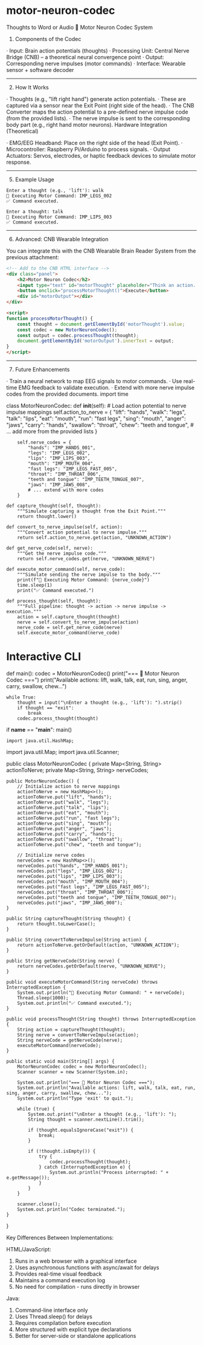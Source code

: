 # motor-neuron-codec
Thoughts to Word or Audio 
🧠 Motor Neuron Codec System

1. Components of the Codec

· Input: Brain action potentials (thoughts)
· Processing Unit: Central Nerve Bridge (CNB) – a theoretical neural convergence point
· Output: Corresponding nerve impulses (motor commands)
· Interface: Wearable sensor + software decoder

---

2. How It Works

· Thoughts (e.g., "lift right hand") generate action potentials.
· These are captured via a sensor near the Exit Point (right side of the head).
· The CNB Converter maps the action potential to a pre-defined nerve impulse code (from the provided lists).
· The nerve impulse is sent to the corresponding body part (e.g., right hand motor neurons).
Hardware Integration (Theoretical)

· EMG/EEG Headband: Place on the right side of the head (Exit Point).
· Microcontroller: Raspberry Pi/Arduino to process signals.
· Output Actuators: Servos, electrodes, or haptic feedback devices to simulate motor response.

---

5. Example Usage

```
Enter a thought (e.g., 'lift'): walk
🚀 Executing Motor Command: IMP_LEGS_002
✅ Command executed.

Enter a thought: talk
🚀 Executing Motor Command: IMP_LIPS_003
✅ Command executed.
```

---

6. Advanced: CNB Wearable Integration

You can integrate this with the CNB Wearable Brain Reader System from the previous attachment:

```html
<!-- Add to the CNB HTML interface -->
<div class="panel">
    <h2>Motor Neuron Codec</h2>
    <input type="text" id="motorThought" placeholder="Think an action...">
    <button onclick="processMotorThought()">Execute</button>
    <div id="motorOutput"></div>
</div>

<script>
function processMotorThought() {
    const thought = document.getElementById('motorThought').value;
    const codec = new MotorNeuronCodec();
    const output = codec.processThought(thought);
    document.getElementById('motorOutput').innerText = output;
}
</script>
```

---

7. Future Enhancements

· Train a neural network to map EEG signals to motor commands.
· Use real-time EMG feedback to validate execution.
· Extend with more nerve impulse codes from the provided documents.
import time

class MotorNeuronCodec:
    def __init__(self):
        # Load action potential to nerve impulse mappings
        self.action_to_nerve = {
            "lift": "hands",
            "walk": "legs",
            "talk": "lips",
            "eat": "mouth",
            "run": "fast legs",
            "sing": "mouth",
            "anger": "jaws",
            "carry": "hands",
            "swallow": "throat",
            "chew": "teeth and tongue",
            # ... add more from the provided lists
        }

        self.nerve_codes = {
            "hands": "IMP_HANDS_001",
            "legs": "IMP_LEGS_002",
            "lips": "IMP_LIPS_003",
            "mouth": "IMP_MOUTH_004",
            "fast legs": "IMP_LEGS_FAST_005",
            "throat": "IMP_THROAT_006",
            "teeth and tongue": "IMP_TEETH_TONGUE_007",
            "jaws": "IMP_JAWS_008",
            # ... extend with more codes
        }

    def capture_thought(self, thought):
        """Simulate capturing a thought from the Exit Point."""
        return thought.lower()

    def convert_to_nerve_impulse(self, action):
        """Convert action potential to nerve impulse."""
        return self.action_to_nerve.get(action, "UNKNOWN_ACTION")

    def get_nerve_code(self, nerve):
        """Get the nerve impulse code."""
        return self.nerve_codes.get(nerve, "UNKNOWN_NERVE")

    def execute_motor_command(self, nerve_code):
        """Simulate sending the nerve impulse to the body."""
        print(f"🚀 Executing Motor Command: {nerve_code}")
        time.sleep(1)
        print("✅ Command executed.")

    def process_thought(self, thought):
        """Full pipeline: thought -> action -> nerve impulse -> execution."""
        action = self.capture_thought(thought)
        nerve = self.convert_to_nerve_impulse(action)
        nerve_code = self.get_nerve_code(nerve)
        self.execute_motor_command(nerve_code)

# Interactive CLI
def main():
    codec = MotorNeuronCodec()
    print("=== 🧠 Motor Neuron Codec ===")
    print("Available actions: lift, walk, talk, eat, run, sing, anger, carry, swallow, chew...")

    while True:
        thought = input("\nEnter a thought (e.g., 'lift'): ").strip()
        if thought == "exit":
            break
        codec.process_thought(thought)

if __name__ == "__main__":
    main()

    import java.util.HashMap;
import java.util.Map;
import java.util.Scanner;

public class MotorNeuronCodec {
    private Map<String, String> actionToNerve;
    private Map<String, String> nerveCodes;

    public MotorNeuronCodec() {
        // Initialize action to nerve mappings
        actionToNerve = new HashMap<>();
        actionToNerve.put("lift", "hands");
        actionToNerve.put("walk", "legs");
        actionToNerve.put("talk", "lips");
        actionToNerve.put("eat", "mouth");
        actionToNerve.put("run", "fast legs");
        actionToNerve.put("sing", "mouth");
        actionToNerve.put("anger", "jaws");
        actionToNerve.put("carry", "hands");
        actionToNerve.put("swallow", "throat");
        actionToNerve.put("chew", "teeth and tongue");

        // Initialize nerve codes
        nerveCodes = new HashMap<>();
        nerveCodes.put("hands", "IMP_HANDS_001");
        nerveCodes.put("legs", "IMP_LEGS_002");
        nerveCodes.put("lips", "IMP_LIPS_003");
        nerveCodes.put("mouth", "IMP_MOUTH_004");
        nerveCodes.put("fast legs", "IMP_LEGS_FAST_005");
        nerveCodes.put("throat", "IMP_THROAT_006");
        nerveCodes.put("teeth and tongue", "IMP_TEETH_TONGUE_007");
        nerveCodes.put("jaws", "IMP_JAWS_008");
    }

    public String captureThought(String thought) {
        return thought.toLowerCase();
    }

    public String convertToNerveImpulse(String action) {
        return actionToNerve.getOrDefault(action, "UNKNOWN_ACTION");
    }

    public String getNerveCode(String nerve) {
        return nerveCodes.getOrDefault(nerve, "UNKNOWN_NERVE");
    }

    public void executeMotorCommand(String nerveCode) throws InterruptedException {
        System.out.println("🚀 Executing Motor Command: " + nerveCode);
        Thread.sleep(1000);
        System.out.println("✅ Command executed.");
    }

    public void processThought(String thought) throws InterruptedException {
        String action = captureThought(thought);
        String nerve = convertToNerveImpulse(action);
        String nerveCode = getNerveCode(nerve);
        executeMotorCommand(nerveCode);
    }

    public static void main(String[] args) {
        MotorNeuronCodec codec = new MotorNeuronCodec();
        Scanner scanner = new Scanner(System.in);
        
        System.out.println("=== 🧠 Motor Neuron Codec ===");
        System.out.println("Available actions: lift, walk, talk, eat, run, sing, anger, carry, swallow, chew...");
        System.out.println("Type 'exit' to quit.");
        
        while (true) {
            System.out.print("\nEnter a thought (e.g., 'lift'): ");
            String thought = scanner.nextLine().trim();
            
            if (thought.equalsIgnoreCase("exit")) {
                break;
            }
            
            if (!thought.isEmpty()) {
                try {
                    codec.processThought(thought);
                } catch (InterruptedException e) {
                    System.out.println("Process interrupted: " + e.getMessage());
                }
            }
        }
        
        scanner.close();
        System.out.println("Codec terminated.");
    }
}

Key Differences Between Implementations:

HTML/JavaScript:

1. Runs in a web browser with a graphical interface
2. Uses asynchronous functions with async/await for delays
3. Provides real-time visual feedback
4. Maintains a command execution log
5. No need for compilation - runs directly in browser

Java:

1. Command-line interface only
2. Uses Thread.sleep() for delays
3. Requires compilation before execution
4. More structured with explicit type declarations
5. Better for server-side or standalone applications
